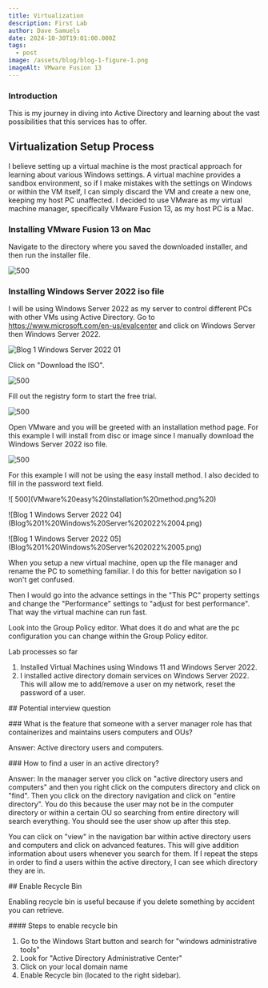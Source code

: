 ```yaml
---
title: Virtualization
description: First Lab
author: Dave Samuels
date: 2024-10-30T19:01:00.000Z
tags:
  - post
image: /assets/blog/blog-1-figure-1.png
imageAlt: VMware Fusion 13
---
```

### Introduction

This is my journey in diving into Active Directory and learning about the vast possibilities that this services has to offer.

## Virtualization Setup Process

I believe setting up a virtual machine is the most practical approach for learning about various Windows settings. A virtual machine provides a sandbox environment, so if I make mistakes with the settings on Windows or within the VM itself, I can simply discard the VM and create a new one, keeping my host PC unaffected. I decided to use VMware as my virtual machine manager, specifically VMware Fusion 13, as my host PC is a Mac. 

### Installing VMware Fusion 13 on Mac

Navigate to the directory where you saved the downloaded installer, and then run the installer file. 

![ 500](Blog%201%20Figure%201.png%20)

### Installing Windows Server 2022 iso file

I will be using Windows Server 2022 as my server to control different PCs with other VMs using Active Directory.  Go to https://www.microsoft.com/en-us/evalcenter and click on Windows Server then Windows Server 2022.

![Blog 1 Windows Server 2022 01](/assets/blog/winserver-2022-1.png)

Click on "Download the ISO".

![ 500](/assets/blog/winserver-2022-2.png)

Fill out the registry form to start the free trial.

![ 500](/assets/blog/winserver-2022-3.png)

Open VMware and you will be greeted with an installation method page. For this example I will install from disc or image since I manually download the Windows Server 2022 iso file.

![ 500](/assets/blog/winserver-2022-4.png)

For this example I will not be using the easy install method. I also decided to fill in the password text field.

!\[ 500](VMware%20easy%20installation%20method.png%20)

!\[Blog 1 Windows Server 2022 04](Blog%201%20Windows%20Server%202022%2004.png)

!\[Blog 1 Windows Server 2022 05](Blog%201%20Windows%20Server%202022%2005.png)

When you setup a new virtual machine, open up the file manager and rename the PC to something familiar. I do this for better navigation so I won't get confused.

Then I would go into the advance settings in the "This PC" property settings and change the "Performance" settings to "adjust for best performance". That way the virtual machine can run fast.

Look into the Group Policy editor. What does it do and what are the pc configuration you can change within the Group Policy editor.

Lab processes so far

1. Installed Virtual Machines using Windows 11 and Windows Server 2022.
2. I installed active directory domain services on Windows Server 2022. This will allow me to add/remove a user on my network, reset the password of a user.

\## Potential interview question

\### What is the feature that someone with a server manager role has that containerizes and maintains users computers and OUs?

Answer: Active directory users and computers.

\### How to find a user in an active directory?

Answer: In the manager server you click on "active directory users and computers" and then you right click on the computers directory and click on "find". Then you click on the directory navigation and click on "entire directory". You do this because the user may not be in the computer directory or within a certain OU so searching from entire directory will search everything. You should see the user show up after this step. 

You can click on "view" in the navigation bar within active directory users and computers and click on advanced features. This will give addition information about users whenever you search for them. If I repeat the steps in order to find a users within the active directory, I can see which directory they are in.

\## Enable Recycle Bin

Enabling recycle bin is useful because if you delete something by accident you can retrieve. 

\#### Steps to enable recycle bin

1. Go to the Windows Start button and search for "windows administrative tools"
2. Look for "Active Directory Administrative Center"
3. Click on your local domain name
4. Enable Recycle bin (located to the right sidebar).
